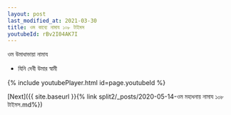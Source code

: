 ```yaml
---
layout: post
last_modified_at: 2021-03-30
title: ওম কাব্যে নামায ১০৮ টাইমস
youtubeId: rBv2I04AK7I
---
```

 
 
 ওম উমাধাভায়া নামায  
 
 -  যিনি দেবী উমার স্বামী 
 
  
 
  
 
 
 
 
 
 


{% include youtubePlayer.html id=page.youtubeId %}
 
[Next]({{ site.baseurl }}{% link  split2/_posts/2020-05-14-ওম মহাধনায় নামায ১০৮ টাইমস.md%})
 

